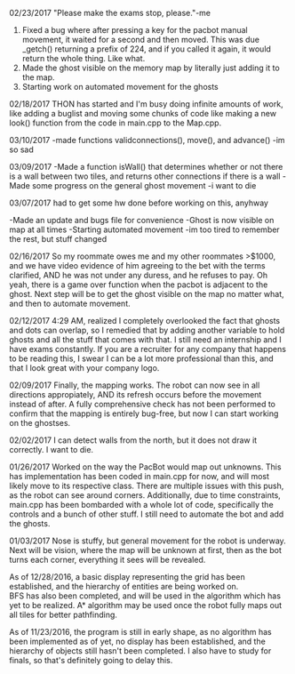 02/23/2017
"Please make the exams stop, please."-me
1. Fixed a bug where after pressing a key for the pacbot manual movement, it waited for a second and then moved.
This was due _getch() returning a prefix of 224, and if you called it again, it would return the whole thing.  Like what.
2. Made the ghost visible on the memory map by literally just adding it to the map.
3. Starting work on automated movement for the ghosts


02/18/2017
THON has started and I'm busy doing infinite amounts of work, like adding a buglist and moving some chunks of code like
making a new look() function from the code in main.cpp to the Map.cpp.

03/10/2017
-made functions validconnections(), move(), and advance()
-im so sad

03/09/2017
-Made a function isWall() that determines whether or not there is a wall between two tiles, and returns other connections if there is a wall
-Made some progress on the general ghost movement
-i want to die

03/07/2017
had to get some hw done before working on this, anyhway

-Made an update and bugs file for convenience
-Ghost is now visible on map at all times
-Starting automated movement
-im too tired to remember the rest, but stuff changed

02/16/2017
So my roommate owes me and my other roommates >$1000, and we have video evidence of him agreeing to the bet with the terms clarified,
AND he was not under any duress, and he refuses to pay.  Oh yeah, there is a game over function when the pacbot is adjacent to the ghost.
Next step will be to get the ghost visible on the map no matter what, and then to automate movement.

02/12/2017
4:29 AM, realized I completely overlooked the fact that ghosts and dots can overlap, so I remedied that by adding another variable to hold
ghosts and all the stuff that comes with that.  I still need an internship and I have exams constantly.  If you are a recruiter for any company
that happens to be reading this, I swear I can be a lot more professional than this, and that I look great with your company logo.

02/09/2017
Finally, the mapping works. The robot can now see in all directions appropiately, AND its refresh occurs before the movement instead of after.
A fully comprehensive check has not been performed to confirm that the mapping is entirely bug-free, but now I can start working on the ghostses.

02/02/2017
I can detect walls from the north, but it does not draw it correctly.  I want to die.

01/26/2017
Worked on the way the PacBot would map out unknowns.  This has implementation has been coded in main.cpp for now, and will most
likely move to its respective class.  There are multiple issues with this push, as the robot can see around corners.  Additionally,
due to time constraints, main.cpp has been bombarded with a whole lot of code, specifically the controls and a bunch of other stuff.
I still need to automate the bot and add the ghosts.
 
01/03/2017
Nose is stuffy, but general movement for the robot is underway.  Next will be vision, where the map will be unknown at first, 
then as the bot turns each corner, everything it sees will be revealed.

As of 12/28/2016, a basic display representing the grid has been established, and the hierarchy of entities are being worked on.  
BFS has also been completed, and will be used in the algorithm which has yet to be realized.  A* algorithm may be used once the
robot fully maps out all tiles for better pathfinding.


As of 11/23/2016, the program is still in early shape, as no algorithm has been implemented as of yet, 
no display has been established, and the hierarchy of objects still hasn't been completed.  I also have to study for finals, so
that's definitely going to delay this.  